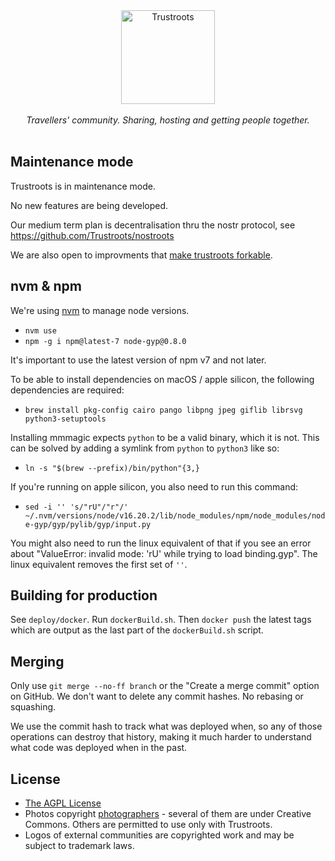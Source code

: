 <p align="center">
  <br>
  <br>
  <a href="https://www.trustroots.org/"><img width="150" src="https://cdn.rawgit.com/Trustroots/trustroots/master/public/img/logo/color.svg" alt="Trustroots"></a>
  <br>
  <br>
  <em>Travellers' community. Sharing, hosting and getting people together.</em>
  <br>
  <br>
</p>

## Maintenance mode

Trustroots is in maintenance mode.

No new features are being developed.

Our medium term plan is decentralisation thru the nostr protocol, see https://github.com/Trustroots/nostroots

We are also open to improvments that [make trustroots forkable](https://github.com/Trustroots/trustroots/issues/2669).

## nvm & npm

We're using [nvm](https://github.com/nvm-sh/nvm?tab=readme-ov-file#installing-and-updating) to manage node versions.

- `nvm use`
- `npm -g i npm@latest-7 node-gyp@0.8.0`

It's important to use the latest version of npm v7 and not later.

To be able to install dependencies on macOS / apple silicon, the following dependencies are required:

- `brew install pkg-config cairo pango libpng jpeg giflib librsvg python3-setuptools`

Installing mmmagic expects `python` to be a valid binary, which it is not. This can be solved by adding a symlink from `python` to `python3` like so:

- `ln -s "$(brew --prefix)/bin/python"{3,}`

If you're running on apple silicon, you also need to run this command:

- `sed -i '' 's/"rU"/"r"/' ~/.nvm/versions/node/v16.20.2/lib/node_modules/npm/node_modules/node-gyp/gyp/pylib/gyp/input.py`

You might also need to run the linux equivalent of that if you see an error about "ValueError: invalid mode: 'rU' while trying to load binding.gyp". The linux equivalent removes the first set of `''`.

## Building for production

See `deploy/docker`. Run `dockerBuild.sh`. Then `docker push` the latest tags
which are output as the last part of the `dockerBuild.sh` script.

## Merging

Only use `git merge --no-ff branch` or the "Create a merge commit" option on
GitHub. We don't want to delete any commit hashes. No rebasing or squashing.

We use the commit hash to track what was deployed when, so any of those
operations can destroy that history, making it much harder to understand what
code was deployed when in the past.

## License

- [The AGPL License](LICENSE.md)
- Photos copyright [photographers](https://github.com/Trustroots/trustroots/blob/master/modules/core/client/directives/tr-boards.client.directive.js#L30) - several of them are under Creative Commons. Others are permitted to use only with Trustroots.
- Logos of external communities are copyrighted work and may be subject to trademark laws.
